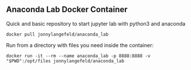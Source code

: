 ## Anaconda Lab Docker Container

Quick and basic repository to start jupyter lab with python3 and anaconda

    docker pull jonnylangefeld/anaconda_lab

Run from a directory with files you need inside the container:

    docker run -it --rm --name anaconda_lab -p 8888:8888 -v "$PWD":/opt/files jonnylangefeld/anaconda_lab